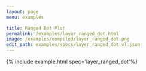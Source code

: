 ```yaml
---
layout: page
menu: examples

title: Ranged Dot Plot
permalink: /examples/layer_ranged_dot.html
image: /examples/compiled/layer_ranged_dot.png
edit_path: examples/specs/layer_ranged_dot.vl.json
---
```




{% include example.html spec='layer_ranged_dot'%}
